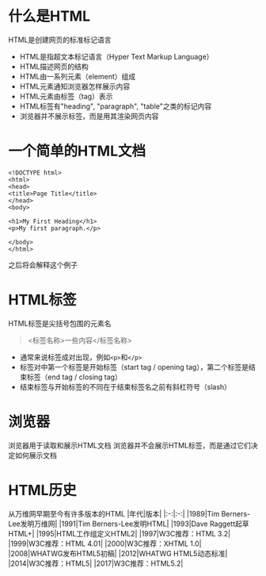 # 什么是HTML
HTML是创建网页的标准标记语言
- HTML是指超文本标记语言（Hyper Text Markup Language）
- HTML描述网页的结构
- HTML由一系列元素（element）组成
- HTML元素通知浏览器怎样展示内容
- HTML元素由标签（tag）表示
- HTML标签有"heading", "paragraph", "table"之类的标记内容
- 浏览器并不展示标签，而是用其渲染网页内容
# 一个简单的HTML文档
```
<!DOCTYPE html>
<html>
<head>
<title>Page Title</title>
</head>
<body>

<h1>My First Heading</h1>
<p>My first paragraph.</p>

</body>
</html>
```
之后将会解释这个例子
# HTML标签
HTML标签是尖括号包围的元素名
> <标签名称>一些内容</标签名称>
- 通常来说标签成对出现，例如`<p>`和`</p>`
- 标签对中第一个标签是开始标签（start tag / opening tag），第二个标签是结束标签（end tag / closing tag）
- 结束标签与开始标签的不同在于结束标签名之前有斜杠符号（slash）
# 浏览器
浏览器用于读取和展示HTML文档
浏览器并不会展示HTML标签，而是通过它们决定如何展示文档
# HTML历史
从万维网早期至今有许多版本的HTML
|年代|版本|
|:-:|:-:|
|1989|Tim Berners-Lee发明万维网|
|1991|Tim Berners-Lee发明HTML|
|1993|Dave Raggett起草HTML+|
|1995|HTML工作组定义HTML2|
|1997|W3C推荐：HTML 3.2|
|1999|W3C推荐：HTML 4.01|
|2000|W3C推荐：XHTML 1.0|
|2008|WHATWG发布HTML5初稿|
|2012|WHATWG HTML5动态标准|
|2014|W3C推荐：HTML5|
|2017|W3C推荐：HTML5.2|


